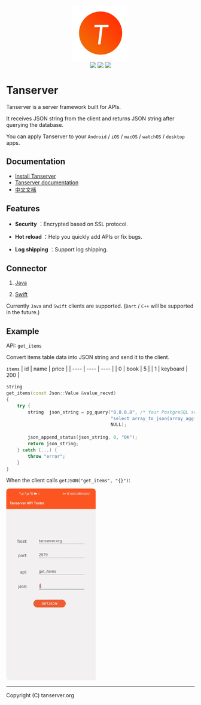 <div align=center>
    <img src="tanserver.png">
</div>

<div align=center>
    <img src="https://img.shields.io/badge/os-linux-orange">
    <img src="https://img.shields.io/badge/license-BSD-blue">
    <img src="https://img.shields.io/badge/docs-latest-brightgreen">
</div>

# Tanserver

Tanserver is a server framework built for APIs.

It receives JSON string from the client and returns JSON string after querying the database.

You can apply Tanserver to your `Android` / `iOS` / `macOS` / `watchOS` / `desktop` apps.

## Documentation

* [Install Tanserver](https://www.tanserver.org/#/install)
* [Tanserver documentation](https://www.tanserver.org)
* [中文文档](https://www.tanserver.org/#/zh/)

## Features

- **Security** ：Encrypted based on SSL protocol.

- **Hot reload** ：Help you quickly add APIs or fix bugs.

- **Log shipping** ：Support log shipping.

## Connector

1. [Java](https://github.com/tansrv/tanserver-connector-java)

2. [Swift](https://github.com/tansrv/tanserver-connector-swift)

Currently `Java` and `Swift` clients are supported. (`Dart` / `C++` will be supported in the future.)

## Example

API: `get_items`

Convert items table data into JSON string and send it to the client.

`items`
| id   | name     | price |
| ---- | ----     | ----  |
| 0    | book     | 5     |
| 1    | keyboard | 200   |

```cpp
string
get_items(const Json::Value &value_recvd)
{
    try {
        string  json_string = pg_query("8.8.8.8", /* Your PostgreSQL server IP address  */
                                       "select array_to_json(array_agg(row_to_json(items))) from items;",
                                       NULL);

        json_append_status(json_string, 0, "OK");
        return json_string;
    } catch (...) {
        throw "error";
    }
}
```

When the client calls `getJSON("get_items", "{}")`:

![get_items](get_items.gif)

---

Copyright (C) tanserver.org
